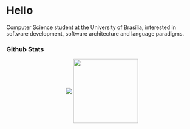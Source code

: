 # Hello

Computer Science student at the University of Brasília, interested in software development, software architecture and language paradigms.

### Github Stats

<div align="center">
  <a href="https://github.com/gmalme">
  <img align="center" src="https://github-readme-stats.vercel.app/api/top-langs/?username=gmalme&layout=compact&theme=radical&langs_count=8"/>
  <img height="170" align="center" src="https://github-readme-stats.vercel.app/api?username=gmalme&show_icons=true&theme=radical&include_all_commits=true&count_private=true"/>
</div>

<!--
**gmalme/gmalme** is a ✨ _special_ ✨ repository because its `README.md` (this file) appears on your GitHub profile.

Here are some ideas to get you started:

- 🔭 I’m currently working on ...
- 🌱 I’m currently learning ...
- 👯 I’m looking to collaborate on ...
- 🤔 I’m looking for help with ...
- 💬 Ask me about ...
- 📫 How to reach me: ...
- 😄 Pronouns: ...
- ⚡ Fun fact: ...
-->


<!--
**gmalme/gmalme** is a ✨ _special_ ✨ repository because its `README.md` (this file) appears on your GitHub profile.

Here are some ideas to get you started:

- 🔭 I’m currently working on ...
- 🌱 I’m currently learning ...
- 👯 I’m looking to collaborate on ...
- 🤔 I’m looking for help with ...
- 💬 Ask me about ...
- 📫 How to reach me: ...
- 😄 Pronouns: ...
- ⚡ Fun fact: ...
-->
